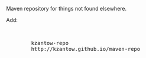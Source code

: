 Maven repository for things not found elsewhere.

Add:

<pre class="xml">
<repositories>
	<repository>
		<id>kzantow-repo</id>
		<url>http://kzantow.github.io/maven-repo</url>
	</repository>
</repositories>
</pre>
